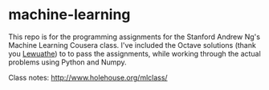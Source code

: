 # machine-learning
This repo is for the programming assignments for the Stanford Andrew Ng's Machine Learning Cousera class. 
I've included the Octave solutions (thank you [Lewuathe](https://github.com/Lewuathe/cousera-assignment)) to to pass the assignments, while working through the actual problems using Python and Numpy.

Class notes:
http://www.holehouse.org/mlclass/
